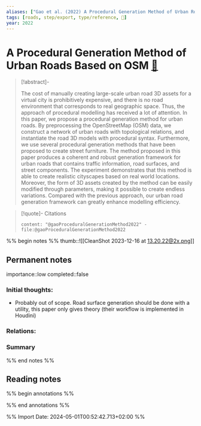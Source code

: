 ```yaml
---
aliases: ["Gao et al. (2022) A Procedural Generation Method of Urban Roads Based on OSM"]
tags: [roads, step/export, type/reference, 🔻]
year: 2022
---
```

# A Procedural Generation Method of Urban Roads Based on OSM [📖](zotero://select/library/items/YL7Z7DEK)

> [!abstract]-
> 
> The cost of manually creating large-scale urban road 3D assets for a virtual city is prohibitively expensive, and there is no road environment that corresponds to real geographic space. Thus, the approach of procedural modelling has received a lot of attention. In this paper, we propose a procedural generation method for urban roads. By preprocessing the OpenStreetMap (OSM) data, we construct a network of urban roads with topological relations, and instantiate the road 3D models with procedural syntax. Furthermore, we use several procedural generation methods that have been proposed to create street furniture. The method proposed in this paper produces a coherent and robust generation framework for urban roads that contains traffic information, road surfaces, and street components. The experiment demonstrates that this method is able to create realistic cityscapes based on real world locations. Moreover, the form of 3D assets created by the method can be easily modified through parameters, making it possible to create endless variations. Compared with the previous approach, our urban road generation framework can greatly enhance modelling efficiency.
> 

> [!quote]- Citations
> 
> ```query
> content: "@gaoProceduralGenerationMethod2022" -file:@gaoProceduralGenerationMethod2022
> ```

%% begin notes %%
thumb::![[CleanShot 2023-12-16 at 13.20.22@2x.png]]
## Permanent notes
importance::low
completed::false
### Initial thoughts:
- Probably out of scope. Road surface generation should be done with a utility, this paper only gives theory (their workflow is implemented in Houdini)

### Relations:


### Summary


%% end notes %%
## Reading notes
%% begin annotations %%

%% end annotations %%



%% Import Date: 2024-05-01T00:52:42.713+02:00 %%
